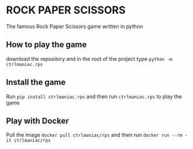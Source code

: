# ROCK PAPER SCISSORS

The famous Rock Paper Scissors game written in python

## How to play the game

download the repository and in the root of the project
type `python -m ctrlmaniac.rps`

## Install the game

Run `pip install ctrlmaniac.rps` and then run `ctrlmaniac.rps` to play the game

## Play with Docker

Pull the image `docker pull ctrlmaniac/rps` and then run `docker run --rm -it ctrlmaniac/rps`
